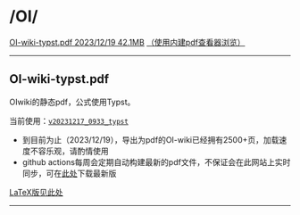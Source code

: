 # /OI/

[OI-wiki-typst.pdf 2023/12/19 42.1MB][下载链接]
[（使用内建pdf查看器浏览）][pdfjs]

---

## OI-wiki-typst.pdf

OIwiki的静态pdf，公式使用Typst。

当前使用：[`v20231217_0933_typst`](https://github.com/OI-wiki/OI-Wiki-export/releases/tag/v20231217_0933_typst)

- 到目前为止（2023/12/19），导出为pdf的OI-wiki已经拥有2500+页，加载速度不容乐观，请酌情使用
- github actions每周会定期自动构建最新的pdf文件，不保证会在此网站上实时同步，可在[此处](https://github.com/OI-wiki/OI-Wiki-export/releases/latest)下载最新版

[LaTeX版见此处](OI-wiki-latex.pdf)

---

[下载链接]: ../OI-wiki-typst.pdf
[pdfjs]: ../../../../internal__/pdfjs_/web/viewer.html?file=../../../files/OI/files_/OI-wiki-typst.pdf
